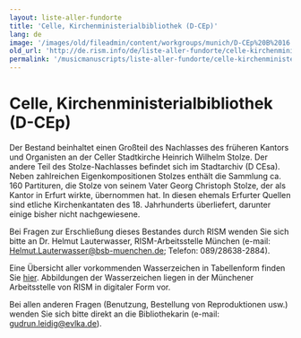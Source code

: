 ```yaml
---
layout: liste-aller-fundorte
title: 'Celle, Kirchenministerialbibliothek (D-CEp)'
lang: de
image: '/images/old/fileadmin/content/workgroups/munich/D-CEp%20B%2016.jpg'
old_url: 'http://de.rism.info/de/liste-aller-fundorte/celle-kirchenministerialbibliothek-d-cep.html'
permalink: '/musicmanuscripts/liste-aller-fundorte/celle-kirchenministerialbibliothek-d-cep.html'
---
```



# Celle, Kirchenministerialbibliothek (D-CEp)


Der Bestand beinhaltet einen Großteil des Nachlasses des früheren Kantors und Organisten an der Celler Stadtkirche Heinrich Wilhelm Stolze. Der andere Teil des Stolze-Nachlasses befindet sich im Stadtarchiv (D CEsa). Neben zahlreichen Eigenkompositionen Stolzes enthält die Sammlung ca. 160 Partituren, die Stolze von seinem Vater Georg Christoph Stolze, der als Kantor in Erfurt wirkte, übernommen hat. In diesen ehemals Erfurter Quellen sind etliche Kirchenkantaten des 18. Jahrhunderts überliefert, darunter einige bisher nicht nachgewiesene.

Bei Fragen zur Erschließung dieses Bestandes durch RISM wenden Sie sich bitte an Dr. Helmut Lauterwasser, RISM-Arbeitsstelle München (e-mail: [Helmut.Lauterwasser@bsb-muenchen.de](mailto:Helmut.Lauterwasser@bsb-muenchen.de "Opens window for sending email"); Telefon: 089/28638-2884).

Eine Übersicht aller vorkommenden Wasserzeichen in Tabellenform finden Sie [hier](/fileadmin/content/workgroups/munich/Wasserzeichen%20CEp.xls "Leitet Herunterladen der Datei ein"). Abbildungen der Wasserzeichen liegen in der Münchener Arbeitsstelle von RISM in digitaler Form vor.

Bei allen anderen Fragen (Benutzung, Bestellung von Reproduktionen usw.) wenden Sie sich bitte direkt an die Bibliothekarin (e-mail: [gudrun.leidig@evlka.de](mailto:gudrun.leidig@evlka.de "Opens window for sending email")).

